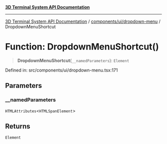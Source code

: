 [**3D Terminal System API Documentation**](../../../../README.md)

***

[3D Terminal System API Documentation](../../../../README.md) / [components/ui/dropdown-menu](../README.md) / DropdownMenuShortcut

# Function: DropdownMenuShortcut()

> **DropdownMenuShortcut**(`__namedParameters`): `Element`

Defined in: src/components/ui/dropdown-menu.tsx:171

## Parameters

### \_\_namedParameters

`HTMLAttributes`\<`HTMLSpanElement`\>

## Returns

`Element`
